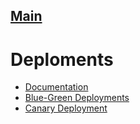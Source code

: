 [Main](../README.md)
---

# Deploments

* [Documentation](https://kubernetes.io/docs/concepts/workloads/controllers/deployment/)
* [Blue-Green Deployments](https://medium.com/cloud-native-daily/blue-green-deployments-with-kubernetes-a-comprehensive-guide-5d196dad1976)
* [Canary Deployment](https://medium.com/@muppedaanvesh/implementing-canary-deployment-in-kubernetes-0be4bc1e1aca)

